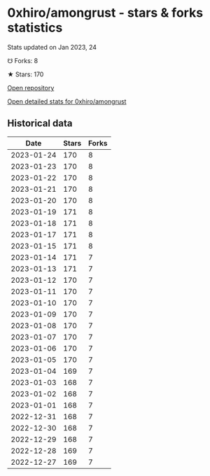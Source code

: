 # 0xhiro/amongrust - stars & forks statistics

Stats updated on Jan 2023, 24

☋ Forks: 8

★ Stars: 170

[Open repository](https://github.com/0xhiro/amongrust)

[Open detailed stats for 0xhiro/amongrust](https://reviewgithub.com/rep/0xhiro/amongrust)

## Historical data
| Date | Stars | Forks |
|------|-------|-------|
| 2023-01-24 | 170 | 8 | 
| 2023-01-23 | 170 | 8 | 
| 2023-01-22 | 170 | 8 | 
| 2023-01-21 | 170 | 8 | 
| 2023-01-20 | 170 | 8 | 
| 2023-01-19 | 171 | 8 | 
| 2023-01-18 | 171 | 8 | 
| 2023-01-17 | 171 | 8 | 
| 2023-01-15 | 171 | 8 | 
| 2023-01-14 | 171 | 7 | 
| 2023-01-13 | 171 | 7 | 
| 2023-01-12 | 170 | 7 | 
| 2023-01-11 | 170 | 7 | 
| 2023-01-10 | 170 | 7 | 
| 2023-01-09 | 170 | 7 | 
| 2023-01-08 | 170 | 7 | 
| 2023-01-07 | 170 | 7 | 
| 2023-01-06 | 170 | 7 | 
| 2023-01-05 | 170 | 7 | 
| 2023-01-04 | 169 | 7 | 
| 2023-01-03 | 168 | 7 | 
| 2023-01-02 | 168 | 7 | 
| 2023-01-01 | 168 | 7 | 
| 2022-12-31 | 168 | 7 | 
| 2022-12-30 | 168 | 7 | 
| 2022-12-29 | 168 | 7 | 
| 2022-12-28 | 169 | 7 | 
| 2022-12-27 | 169 | 7 | 

